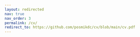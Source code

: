 ```yaml
---
layout: redirected
nav: true 
nav_order: 3
permalink: /cv/
redirect_to: https://github.com/posmikdc/cv/blob/main/cv.pdf
---
```

